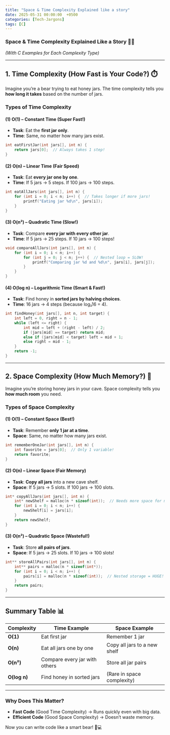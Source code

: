```yaml
---
title: "Space & Time Complexity Explained like a story"
date: 2025-05-31 00:00:00  +0500
categories: [Tech-Jargons]
tags: [C]
---
```

### **Space & Time Complexity Explained Like a Story** 🐻🍯
*(With C Examples for Each Complexity Type)*

---

## **1. Time Complexity (How Fast is Your Code?)** ⏱️
Imagine you’re a bear trying to eat honey jars. The time complexity tells you **how long it takes** based on the number of jars.

### **Types of Time Complexity**
#### **(1) O(1) – Constant Time (Super Fast!)**
- **Task**: Eat the **first jar only**.
- **Time**: Same, no matter how many jars exist.
```c
int eatFirstJar(int jars[], int n) {
    return jars[0];  // Always takes 1 step!
}
```

#### **(2) O(n) – Linear Time (Fair Speed)**
- **Task**: Eat **every jar one by one**.
- **Time**: If 5 jars → 5 steps. If 100 jars → 100 steps.
```c
int eatAllJars(int jars[], int n) {
    for (int i = 0; i < n; i++) {  // Takes longer if more jars!
        printf("Eating jar %d\n", jars[i]);
    }
}
```

#### **(3) O(n²) – Quadratic Time (Slow!)**
- **Task**: Compare **every jar with every other jar**.
- **Time**: If 5 jars → 25 steps. If 10 jars → 100 steps!
```c
void compareAllJars(int jars[], int n) {
    for (int i = 0; i < n; i++) {
        for (int j = 0; j < n; j++) {  // Nested loop = SLOW!
            printf("Comparing jar %d and %d\n", jars[i], jars[j]);
        }
    }
}
```

#### **(4) O(log n) – Logarithmic Time (Smart & Fast!)**
- **Task**: Find honey in **sorted jars by halving choices**.
- **Time**: 16 jars → 4 steps (because log₂16 = 4).
```c
int findHoney(int jars[], int n, int target) {
    int left = 0, right = n - 1;
    while (left <= right) {
        int mid = left + (right - left) / 2;
        if (jars[mid] == target) return mid;
        else if (jars[mid] < target) left = mid + 1;
        else right = mid - 1;
    }
    return -1;
}
```

---

## **2. Space Complexity (How Much Memory?)** 🧠
Imagine you’re storing honey jars in your cave. Space complexity tells you **how much room** you need.

### **Types of Space Complexity**
#### **(1) O(1) – Constant Space (Best!)**
- **Task**: Remember **only 1 jar at a time**.
- **Space**: Same, no matter how many jars exist.
```c
int rememberOneJar(int jars[], int n) {
    int favorite = jars[0];  // Only 1 variable!
    return favorite;
}
```

#### **(2) O(n) – Linear Space (Fair Memory)**
- **Task**: **Copy all jars** into a new cave shelf.
- **Space**: If 5 jars → 5 slots. If 100 jars → 100 slots.
```c
int* copyAllJars(int jars[], int n) {
    int* newShelf = malloc(n * sizeof(int));  // Needs more space for more jars!
    for (int i = 0; i < n; i++) {
        newShelf[i] = jars[i];
    }
    return newShelf;
}
```

#### **(3) O(n²) – Quadratic Space (Wasteful!)**
- **Task**: Store **all pairs of jars**.
- **Space**: If 5 jars → 25 slots. If 10 jars → 100 slots!
```c
int** storeAllPairs(int jars[], int n) {
    int** pairs = malloc(n * sizeof(int*));
    for (int i = 0; i < n; i++) {
        pairs[i] = malloc(n * sizeof(int));  // Nested storage = HUGE!
    }
    return pairs;
}
```

---

## **Summary Table** 📊
| Complexity  | Time Example                  | Space Example                |
|-------------|-------------------------------|------------------------------|
| **O(1)**    | Eat first jar                 | Remember 1 jar               |
| **O(n)**    | Eat all jars one by one       | Copy all jars to a new shelf |
| **O(n²)**   | Compare every jar with others | Store all jar pairs          |
| **O(log n)**| Find honey in sorted jars     | (Rare in space complexity)   |

---

### **Why Does This Matter?**
- **Fast Code** (Good Time Complexity) → Runs quickly even with big data.
- **Efficient Code** (Good Space Complexity) → Doesn’t waste memory.

Now you can write code like a smart bear! 🐻💻
